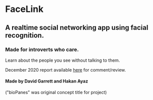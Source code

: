 # FaceLink

## A realtime social networking app using facial recognition.
### Made for introverts who care.

Learn about the people you see without talking to them. 

December 2020 report available [here](https://drive.google.com/file/d/1esBdGMpKG4RAVXSxpRoqP66oldAImJsU/view?usp=sharing) for comment/review.

#### Made by David Garrett and Hakan Ayaz

("bioPanes" was original concept title for project)

